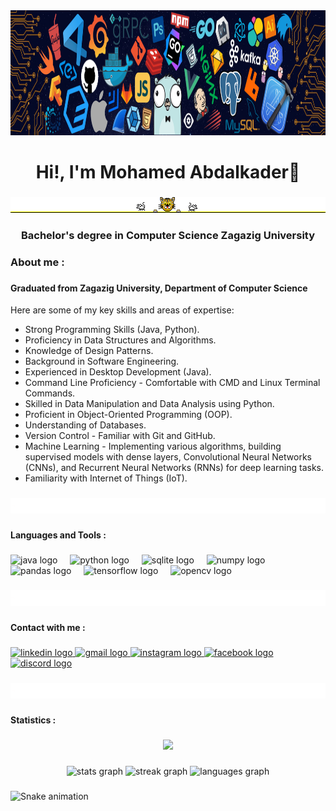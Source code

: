 <div align="center">
  <img height="200" src="https://github.com/Mo-Abdalkader/Mo-Abdalkader/blob/main/README%20files/README%20file%20image2.png"  />
</div>

###

<h1 align="center">Hi!, I'm Mohamed Abdalkader👋</h1>

###

<div align="center">
  <img height="25" src="https://github.com/Mo-Abdalkader/Mo-Abdalkader/blob/main/README%20files/README%20file%20gif9.gif"  />
</div>

###

<h3 align="center">Bachelor's degree in Computer Science Zagazig University</h3>

###

<h3 align="left">About me :</h3>

###

<h4 align="left">Graduated from Zagazig University, Department of Computer Science</h4>

Here are some of my key skills and areas of expertise:

- Strong Programming Skills (Java, Python).
- Proficiency in Data Structures and Algorithms.
- Knowledge of Design Patterns.
- Background in Software Engineering.
- Experienced in Desktop Development (Java).
- Command Line Proficiency - Comfortable with CMD and Linux Terminal Commands.
- Skilled in Data Manipulation and Data Analysis using Python.
- Proficient in Object-Oriented Programming (OOP).
- Understanding of Databases.
- Version Control - Familiar with Git and GitHub.
- Machine Learning - Implementing various algorithms, building supervised models with dense layers,
  Convolutional Neural Networks (CNNs), and Recurrent Neural Networks (RNNs) for deep learning tasks.
- Familiarity with Internet of Things (IoT).

###

<div align="center">
  <img height="25" src="https://github.com/Mo-Abdalkader/Mo-Abdalkader/blob/main/README%20files/README%20file%20gif8.gif"  />
</div>

###

<h4 align="left">Languages and Tools :</h4>

###

<div align="left">
  <img src="https://cdn.jsdelivr.net/gh/devicons/devicon/icons/java/java-original.svg" height="30" alt="java logo"  />
  <img width="12" />
  <img src="https://cdn.jsdelivr.net/gh/devicons/devicon/icons/python/python-original.svg" height="30" alt="python logo"  />
  <img width="12" />
  <img src="https://cdn.jsdelivr.net/gh/devicons/devicon/icons/sqlite/sqlite-original.svg" height="30" alt="sqlite logo"  />
  <img width="12" />
  <img src="https://cdn.jsdelivr.net/gh/devicons/devicon/icons/numpy/numpy-original.svg" height="30" alt="numpy logo"  />
  <img width="12" />
  <img src="https://cdn.jsdelivr.net/gh/devicons/devicon/icons/pandas/pandas-original.svg" height="30" alt="pandas logo"  />
  <img width="12" />
  <img src="https://cdn.jsdelivr.net/gh/devicons/devicon/icons/tensorflow/tensorflow-original.svg" height="30" alt="tensorflow logo"  />
  <img width="12" />
  <img src="https://cdn.jsdelivr.net/gh/devicons/devicon/icons/opencv/opencv-original.svg" height="30" alt="opencv logo"  />
</div>

###

<div align="center">
  <img height="25" src="https://github.com/Mo-Abdalkader/Mo-Abdalkader/blob/main/README%20files/README%20file%20gif8.gif"  />
</div>

###

<h4 align="left">Contact with me :</h4>

###

<div align="left">
  <a href="https://www.linkedin.com/in/mo-abdalkader/" target="_blank">
    <img src="https://img.shields.io/static/v1?message=LinkedIn&logo=linkedin&label=&color=0077B5&logoColor=white&labelColor=&style=for-the-badge" height="35" alt="linkedin logo"  />
  </a>
  <a href="Mohameed.Abdalkadeer@gmail.com" target="_blank">
    <img src="https://img.shields.io/static/v1?message=Gmail&logo=gmail&label=&color=D14836&logoColor=white&labelColor=&style=for-the-badge" height="35" alt="gmail logo"  />
  </a>
  <a href="https://www.instagram.com/mo_abdalkader" target="_blank">
    <img src="https://img.shields.io/static/v1?message=Instagram&logo=instagram&label=&color=E4405F&logoColor=white&labelColor=&style=for-the-badge" height="35" alt="instagram logo"  />
  </a>
  <a href="https://web.facebook.com/EngineerMohamed11" target="_blank">
    <img src="https://img.shields.io/static/v1?message=Facebook&logo=facebook&label=&color=1877F2&logoColor=white&labelColor=&style=for-the-badge" height="35" alt="facebook logo"  />
  </a>
  <a href="https://discordapp.com/users/785547076599152640" target="_blank">
    <img src="https://img.shields.io/static/v1?message=Discord&logo=discord&label=&color=7289DA&logoColor=white&labelColor=&style=for-the-badge" height="35" alt="discord logo"  />
  </a>
</div>

###

<div align="center">
  <img height="25" src="https://github.com/Mo-Abdalkader/Mo-Abdalkader/blob/main/README%20files/README%20file%20gif8.gif"  />
</div>

###

<h4 align="left">Statistics :</h4>

###

<div align="center">
  <img src="https://profile-counter.glitch.me/Mo-Abdalkader/count.svg?"  />
</div>

###

<div align="center">
  <img src="https://github-readme-stats.vercel.app/api?username=Mo-Abdalkader&hide_title=false&hide_rank=false&show_icons=true&include_all_commits=true&count_private=true&disable_animations=false&theme=dracula&locale=en&hide_border=false" height="150" alt="stats graph"  />
  <img src="https://streak-stats.demolab.com?user=Mo-Abdalkader&locale=en&mode=daily&theme=dracula&hide_border=false&border_radius=5" height="150" alt="streak graph"  />
  <img src="https://github-readme-stats.vercel.app/api/top-langs?username=Mo-Abdalkader&locale=en&hide_title=false&layout=compact&card_width=320&langs_count=5&theme=dracula&hide_border=false" height="150" alt="languages graph"  />
</div>

###

<img src="https://raw.githubusercontent.com/Mo-Abdalkader/Mo-Abdalkader/output/snake.svg" alt="Snake animation" />

###
